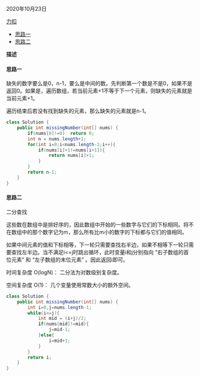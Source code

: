 2020年10月23日

[力扣](https://leetcode-cn.com/problems/que-shi-de-shu-zi-lcof/)

- [思路一](#思路一)
- [思路二](#思路二)

**描述**

#### 思路一

缺失的数字要么是0，n-1，要么是中间的数。先判断第一个数是不是0，如果不是返回0。如果是，遍历数组，若当前元素+1不等于下一个元素，则缺失的元素就是当前元素+1。

遍历结束后若没有找到缺失的元素，那么缺失的元素就是n-1。

```java
class Solution {
    public int missingNumber(int[] nums) {
        if(nums[0]!=0)  return 0;
        int n = nums.length+1;
        for(int i=0;i<nums.length-1;i++){
            if(nums[i]+1!=nums[i+1]){
                return nums[i]+1;
            }
        }
        return n-1;
    }
}
```

#### 思路二

二分查找

这些数在数组中是排好序的，因此数组中开始的一些数字与它们的下标相同。将不在数组中的那个数字记为m，那么所有比m小的数字的下标都与它们的值相同。

如果中间元素的值和下标相等，下一轮只需要查找右半边，如果不相等下一轮只需要查找左半边。当不满足i<=j时跳出循环，此时变量i和j分别指向 “右子数组的首位元素” 和 “左子数组的末位元素” 。因此返回i即可。

时间复杂度 O(logN)： 二分法为对数级别复杂度。

空间复杂度 O(1)： 几个变量使用常数大小的额外空间。

```java
class Solution {
    public int missingNumber(int[] nums) {
        int i=0,j=nums.length-1;
        while(i<=j){
            int mid = (i+j)/2;
            if(nums[mid]!=mid){
                j=mid-1;
            }else{
                i=mid+1;
            }
        }
        return i;
    }
}
```
